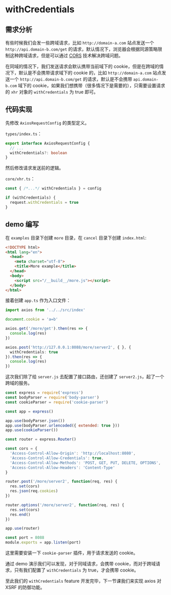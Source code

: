 # withCredentials

## 需求分析

有些时候我们会发一些跨域请求，比如 `http://domain-a.com` 站点发送一个 `http://api.domain-b.com/get` 的请求，默认情况下，浏览器会根据同源策略限制这种跨域请求，但是可以通过 [CORS](https://developer.mozilla.org/en-US/docs/Web/HTTP/CORS) 技术解决跨域问题。

在同域的情况下，我们发送请求会默认携带当前域下的 cookie，但是在跨域的情况下，默认是不会携带请求域下的 cookie 的，比如 `http://domain-a.com` 站点发送一个 `http://api.domain-b.com/get` 的请求，默认是不会携带 `api.domain-b.com` 域下的 cookie，如果我们想携带（很多情况下是需要的），只需要设置请求的 `xhr` 对象的 `withCredentials` 为 true 即可。

## 代码实现

先修改 `AxiosRequestConfig` 的类型定义。

`types/index.ts`：

```typescript
export interface AxiosRequestConfig {
  // ...
  withCredentials?: boolean
}
```

然后修改请求发送前的逻辑。

`core/xhr.ts`：

```typescript
const { /*...*/ withCredentials } = config

if (withCredentials) {
  request.withCredentials = true
}
```

## demo 编写

在 `examples` 目录下创建 `more` 目录，在 `cancel` 目录下创建 `index.html`:

```html
<!DOCTYPE html>
<html lang="en">
  <head>
    <meta charset="utf-8">
    <title>More example</title>
  </head>
  <body>
    <script src="/__build__/more.js"></script>
  </body>
</html>
```

接着创建 `app.ts` 作为入口文件：

```typescript
import axios from '../../src/index'

document.cookie = 'a=b'

axios.get('/more/get').then(res => {
  console.log(res)
})

axios.post('http://127.0.0.1:8088/more/server2', { }, {
  withCredentials: true
}).then(res => {
  console.log(res)
})
```

这次我们除了给 `server.js` 去配置了接口路由，还创建了 `server2.js`，起了一个跨域的服务。

```javascript
const express = require('express')
const bodyParser = require('body-parser')
const cookieParser = require('cookie-parser')

const app = express()

app.use(bodyParser.json())
app.use(bodyParser.urlencoded({ extended: true }))
app.use(cookieParser())

const router = express.Router()

const cors = {
  'Access-Control-Allow-Origin': 'http://localhost:8080',
  'Access-Control-Allow-Credentials': true,
  'Access-Control-Allow-Methods': 'POST, GET, PUT, DELETE, OPTIONS',
  'Access-Control-Allow-Headers': 'Content-Type'
}

router.post('/more/server2', function(req, res) {
  res.set(cors)
  res.json(req.cookies)
})

router.options('/more/server2', function(req, res) {
  res.set(cors)
  res.end()
})

app.use(router)

const port = 8088
module.exports = app.listen(port)
```

这里需要安装一下 `cookie-parser` 插件，用于请求发送的 cookie。

通过 demo 演示我们可以发现，对于同域请求，会携带 cookie，而对于跨域请求，只有我们配置了 `withCredentials` 为 true，才会携带 cookie。

至此我们的 `withCredentials` feature 开发完毕，下一节课我们来实现 axios 对 XSRF
 的防御功能。
